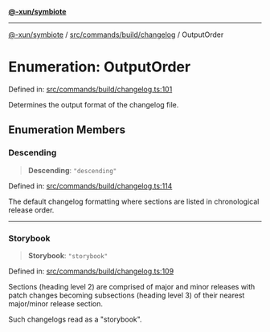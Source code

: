 [**@-xun/symbiote**](../../../../../README.md)

***

[@-xun/symbiote](../../../../../README.md) / [src/commands/build/changelog](../README.md) / OutputOrder

# Enumeration: OutputOrder

Defined in: [src/commands/build/changelog.ts:101](https://github.com/Xunnamius/symbiote/blob/0a3ecc9e8bdf9588a85b031431b4261e563bc762/src/commands/build/changelog.ts#L101)

Determines the output format of the changelog file.

## Enumeration Members

### Descending

> **Descending**: `"descending"`

Defined in: [src/commands/build/changelog.ts:114](https://github.com/Xunnamius/symbiote/blob/0a3ecc9e8bdf9588a85b031431b4261e563bc762/src/commands/build/changelog.ts#L114)

The default changelog formatting where sections are listed in chronological
release order.

***

### Storybook

> **Storybook**: `"storybook"`

Defined in: [src/commands/build/changelog.ts:109](https://github.com/Xunnamius/symbiote/blob/0a3ecc9e8bdf9588a85b031431b4261e563bc762/src/commands/build/changelog.ts#L109)

Sections (heading level 2) are comprised of major and minor releases with
patch changes becoming subsections (heading level 3) of their nearest
major/minor release section.

Such changelogs read as a "storybook".
